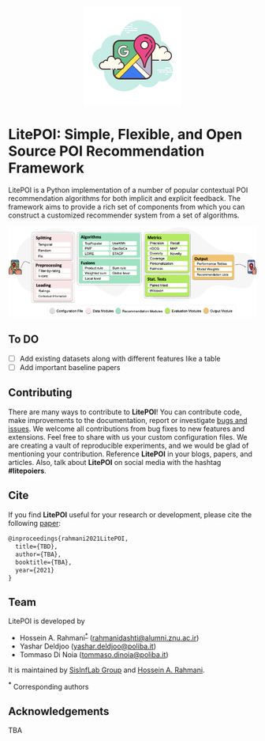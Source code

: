 <!-- ![logo](./imgs/logo-map.png) -->

<p align="center">
  <img src="./imgs/logo-map.png">
</p>

# LitePOI: Simple, Flexible, and Open Source POI Recommendation Framework

LitePOI is a Python implementation of a number of popular contextual POI recommendation algorithms for both implicit and explicit feedback. The framework aims to provide a rich set of components from which you can construct a customized recommender system from a set of algorithms.

<p align="center">
  <img src="./imgs/CARSPOI Framework.png">
</p>

## To DO
- [ ] Add existing datasets along with different features like a table
- [ ] Add important baseline papers

## Contributing
There are many ways to contribute to **LitePOI**! You can contribute code, make improvements to the documentation, report or investigate [bugs and issues](https://github.com/rahmanidashti/LitePOI/issues). We welcome all contributions from bug fixes to new features and extensions. Feel free to share with us your custom configuration files. We are creating a vault of reproducible experiments, and we would be glad of mentioning your contribution. Reference **LitePOI** in your blogs, papers, and articles. Also, talk about **LitePOI** on social media with the hashtag **#litepoiers**.


## Cite
If you find **LitePOI** useful for your research or development, please cite the following [paper](https://arxiv.org/):
```
@inproceedings{rahmani2021LitePOI,
  title={TBD},
  author={TBA},
  booktitle={TBA},
  year={2021}
}
```

## Team
LitePOI is developed by
* Hossein A. Rahmani<sup id="a1">[*](#f1)</sup> (rahmanidashti@alumni.znu.ac.ir)
* Yashar Deldjoo (yashar.deldjoo@poliba.it)
* Tommaso Di Noia (tommaso.dinoia@poliba.it)

It is maintained by [SisInfLab Group](http://sisinflab.poliba.it/) and [Hossein A. Rahmani](https://rahmanidashti.github.io/).

<b id="f1"><sup>*</sup></b> Corresponding authors

## Acknowledgements
TBA
